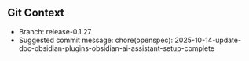 ## Git Context

- Branch: release-0.1.27
- Suggested commit message: chore(openspec): 2025-10-14-update-doc-obsidian-plugins-obsidian-ai-assistant-setup-complete
